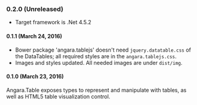 ### 0.2.0 (Unreleased)

* Target framework is .Net 4.5.2


#### 0.1.1 (March 24, 2016)

* Bower package 'angara.tablejs' doesn't need `jquery.datatable.css` of the DataTables; all required styles are in the `angara.tablejs.css`.
* Images and styles updated. All needed images are under `dist/img`.

#### 0.1.0 (March 23, 2016)

Angara.Table exposes types to represent and manipulate with tables, as well as HTML5 table visualization control.


